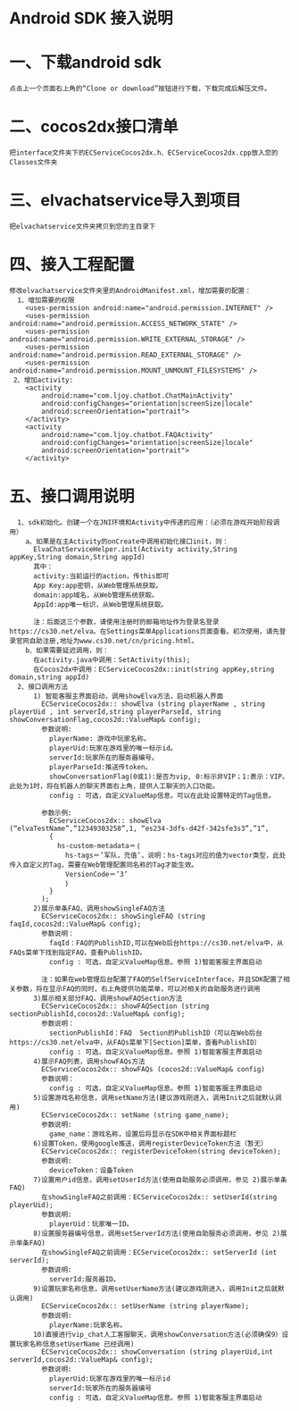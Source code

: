 # Android SDK 接入说明
# 一、下载android sdk
    点击上一个页面右上角的“Clone or download”按钮进行下载，下载完成后解压文件。
# 二、cocos2dx接口清单
    把interface文件夹下的ECServiceCocos2dx.h、ECServiceCocos2dx.cpp放入您的Classes文件夹
# 三、elvachatservice导入到项目
    把elvachatservice文件夹拷贝到您的主目录下
# 四、接入工程配置
    修改elvachatservice文件夹里的AndroidManifest.xml，增加需要的配置：
      1、增加需要的权限
        <uses-permission android:name="android.permission.INTERNET" />
        <uses-permission android:name="android.permission.ACCESS_NETWORK_STATE" />
        <uses-permission android:name="android.permission.WRITE_EXTERNAL_STORAGE" />
        <uses-permission android:name="android.permission.READ_EXTERNAL_STORAGE" />
        <uses-permission android:name="android.permission.MOUNT_UNMOUNT_FILESYSTEMS" />
     2、增加activity:
        <activity
            android:name="com.ljoy.chatbot.ChatMainActivity"
            android:configChanges="orientation|screenSize|locale"
            android:screenOrientation="portrait">
        </activity>
        <activity
            android:name="com.ljoy.chatbot.FAQActivity"
            android:configChanges="orientation|screenSize|locale"
            android:screenOrientation="portrait">
        </activity>
# 五、接口调用说明
      1、sdk初始化。创建一个在JNI环境和Activity中传递的应用：（必须在游戏开始阶段调用）
        a、如果是在主Activity的onCreate中调用初始化接口init，则：
          ElvaChatServiceHelper.init(Activity activity,String appKey,String domain,String appId)
          其中：
          activity:当前运行的action，传this即可
          App Key:app密钥，从Web管理系统获取。
          domain:app域名，从Web管理系统获取。
          AppId:app唯一标识，从Web管理系统获取。
          
          注：后面这三个参数，请使用注册时的邮箱地址作为登录名登录https://cs30.net/elva。在Settings菜单Applications页面查看。初次使用，请先登录官网自助注册,地址为www.cs30.net/cn/pricing.html。
        b、如果需要延迟调用，则：
          在activity.java中调用：SetActivity(this);
          在Cocos2dx中调用：ECServiceCocos2dx::init(string appKey,string domain,string appId)
      2、接口调用方法
          1) 智能客服主界面启动，调用showElva方法，启动机器人界面
            ECServiceCocos2dx:: showElva (string playerName , string playerUid , int serverId,string playerParseId, string showConversationFlag,cocos2d::ValueMap& config);
            参数说明:
              playerName: 游戏中玩家名称。
              playerUid:玩家在游戏里的唯一标示id。
              serverId:玩家所在的服务器编号。
              playerParseId:推送传token。
              showConversationFlag(0或1):是否为vip, 0:标示非VIP；1:表示：VIP。此处为1时，将在机器人的聊天界面右上角，提供人工聊天的入口功能。
              config : 可选，自定义ValueMap信息。可以在此处设置特定的Tag信息。
            		
            参数示例:
              ECServiceCocos2dx:: showElva (“elvaTestName”,“12349303258”,1, “es234-3dfs-d42f-342sfe3s3”,”1”,
              { 
                hs-custom-metadata＝｛
                  hs-tags＝’军队，充值’，说明：hs-tags对应的值为vector类型，此处传入自定义的Tag，需要在Web管理配置同名称的Tag才能生效。
                  VersionCode＝’3’
            	  ｝
              }
            );
          2)展示单条FAQ，调用showSingleFAQ方法
            ECServiceCocos2dx:: showSingleFAQ (string faqId,cocos2d::ValueMap& config);
            参数说明：
              faqId：FAQ的PublishID,可以在Web后台https://cs30.net/elva中，从FAQs菜单下找到指定FAQ，查看PublishID。
              config : 可选，自定义ValueMap信息。参照 1)智能客服主界面启动
              
            注：如果在web管理后台配置了FAQ的SelfServiceInterface，并且SDK配置了相关参数，将在显示FAQ的同时，右上角提供功能菜单，可以对相关的自助服务进行调用
          3)展示相关部分FAQ，调用showFAQSection方法
            ECServiceCocos2dx:: showFAQSection (string sectionPublishId,cocos2d::ValueMap& config);
            参数说明：
              sectionPublishId：FAQ  Section的PublishID（可以在Web后台https://cs30.net/elva中，从FAQs菜单下[Section]菜单，查看PublishID）
              config : 可选，自定义ValueMap信息。参照 1)智能客服主界面启动
          4)展示FAQ列表，调用showFAQs方法
            ECServiceCocos2dx:: showFAQs (cocos2d::ValueMap& config)
            参数说明：
              config : 可选，自定义ValueMap信息。参照 1)智能客服主界面启动
          5)设置游戏名称信息，调用setName方法(建议游戏刚进入，调用Init之后就默认调用)
            ECServiceCocos2dx:: setName (string game_name);
            参数说明:
              game_name：游戏名称，设置后将显示在SDK中相关界面标题栏
          6)设置Token，使用google推送，调用registerDeviceToken方法（暂无）
            ECServiceCocos2dx:: registerDeviceToken(string deviceToken);
            参数说明:
              deviceToken：设备Token
          7)设置用户id信息，调用setUserId方法(使用自助服务必须调用，参见 2)展示单条FAQ)
            在showSingleFAQ之前调用：ECServiceCocos2dx:: setUserId(string playerUid);
            参数说明:
              playerUid：玩家唯一ID。
          8)设置服务器编号信息，调用setServerId方法(使用自助服务必须调用，参见 2)展示单条FAQ)
            在showSingleFAQ之前调用：ECServiceCocos2dx:: setServerId (int serverId);
            参数说明:
              serverId:服务器ID。
          9)设置玩家名称信息，调用setUserName方法(建议游戏刚进入，调用Init之后就默认调用)
            ECServiceCocos2dx:: setUserName (string playerName);
            参数说明:
              playerName:玩家名称。
          10)直接进行vip_chat人工客服聊天，调用showConversation方法(必须确保9）设置玩家名称信息setUserName 已经调用)
            ECServiceCocos2dx:: showConversation (string playerUid,int serverId,cocos2d::ValueMap& config);
            参数说明:
              playerUid:玩家在游戏里的唯一标示id
              serverId:玩家所在的服务器编号
              config : 可选，自定义ValueMap信息。参照 1)智能客服主界面启动
